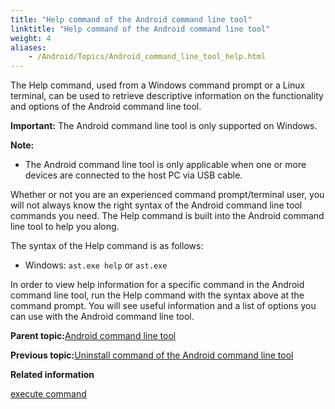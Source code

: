 ```yaml
--- 
title: "Help command of the Android command line tool"
linktitle: "Help command of the Android command line tool"
weight: 4
aliases: 
    - /Android/Topics/Android_command_line_tool_help.html
---
```


The Help command, used from a Windows command prompt or a Linux terminal, can be used to retrieve descriptive information on the functionality and options of the Android command line tool.

**Important:** The Android command line tool is only supported on Windows.

**Note:**

-   The Android command line tool is only applicable when one or more devices are connected to the host PC via USB cable.

Whether or not you are an experienced command prompt/terminal user, you will not always know the right syntax of the Android command line tool commands you need. The Help command is built into the Android command line tool to help you along.

The syntax of the Help command is as follows:

-   Windows: `ast.exe help` or `ast.exe`

In order to view help information for a specific command in the Android command line tool, run the Help command with the syntax above at the command prompt. You will see useful information and a list of options you can use with the Android command line tool.

**Parent topic:**[Android command line tool](/Android/Topics/Android_command_line_tool.html)

**Previous topic:**[Uninstall command of the Android command line tool](/Android/Topics/Android_command_line_tool_uninstall.html)

**Related information**  


[execute command](/TA_Automation/Topics/bia_execute_command.html)

